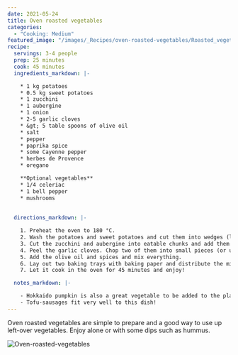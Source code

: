 ```yaml
---
date: 2021-05-24
title: Oven roasted vegetables
categories:
  - "Cooking: Medium"
featured_image: "/images/_Recipes/oven-roasted-vegetables/Roasted_vegetables.jpeg"
recipe:
  servings: 3-4 people
  prep: 25 minutes
  cook: 45 minutes
  ingredients_markdown: |-

    * 1 kg potatoes
    * 0.5 kg sweet potatoes
    * 1 zucchini
    * 1 aubergine
    * 1 onion
    * 2-5 garlic cloves
    * &gt; 5 table spoons of olive oil
    * salt
    * pepper
    * paprika spice
    * some Cayenne pepper
    * herbes de Provence
    * oregano

    **Optional vegetables**
    * 1/4 celeriac
    * 1 bell pepper
    * mushrooms
   
  
  directions_markdown: |-

    1. Preheat the oven to 180 °C.
    2. Wash the potatoes and sweet potatoes and cut them into wedges (leave the skin on). Put them into a big pot.
    3. Cut the zucchini and aubergine into eatable chunks and add them to the mixture. Cut the onion into big rings and add it as well.
    4. Peel the garlic cloves. Chop two of them into small pieces (or use a garlic press) and if you like garlic, add the other cloves to the mixture as a whole.
    5. Add the olive oil and spices and mix everything.
    6. Lay out two baking trays with baking paper and distribute the mixture on them. 
    7. Let it cook in the oven for 45 minutes and enjoy!

  notes_markdown: |-

    - Hokkaido pumpkin is also a great vegetable to be added to the plate. In this case, leave out the sweet potatoes to avoid having to many sweet vegetables in the mixture.
    - Tofu-sausages fit very well to this dish!
---
```


Oven roasted vegetables are simple to prepare and a good way to use up left-over vegetables. Enjoy alone or with some dips such as hummus.

![Oven-roasted-vegetables]("/images/_Recipes/oven-roasted-vegetables/Roasted_vegetables_stepbystep.png")